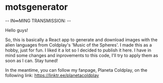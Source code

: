 # motsgenerator

-- IN∞MING TRANSMISSION: --

Hello guys!

So, this is basically a React app to generate and download images with the alien languages from Coldplay's 'Music of the Spheres'. I made this as a hobby, just for fun. I liked it a lot so I decided to publish it here. I have in mind some changes and inprovements to this code, I'll try to apply them as soon as I can. Stay tuned!

In the meantime, you can follow my fanpage, Planeta Coldplay, on the following link: https://linktr.ee/planetacoldplay
